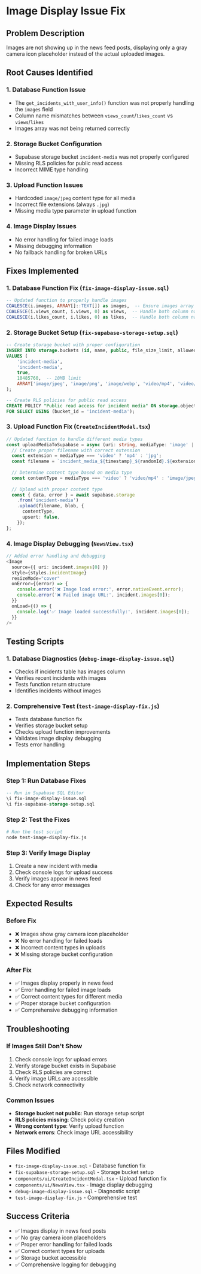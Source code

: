 # Image Display Issue Fix

## Problem Description
Images are not showing up in the news feed posts, displaying only a gray camera icon placeholder instead of the actual uploaded images.

## Root Causes Identified

### 1. Database Function Issue
- The `get_incidents_with_user_info()` function was not properly handling the `images` field
- Column name mismatches between `views_count`/`likes_count` vs `views`/`likes`
- Images array was not being returned correctly

### 2. Storage Bucket Configuration
- Supabase storage bucket `incident-media` was not properly configured
- Missing RLS policies for public read access
- Incorrect MIME type handling

### 3. Upload Function Issues
- Hardcoded `image/jpeg` content type for all media
- Incorrect file extensions (always `.jpg`)
- Missing media type parameter in upload function

### 4. Image Display Issues
- No error handling for failed image loads
- Missing debugging information
- No fallback handling for broken URLs

## Fixes Implemented

### 1. Database Function Fix (`fix-image-display-issue.sql`)
```sql
-- Updated function to properly handle images
COALESCE(i.images, ARRAY[]::TEXT[]) as images,  -- Ensure images array is returned
COALESCE(i.views_count, i.views, 0) as views,  -- Handle both column names
COALESCE(i.likes_count, i.likes, 0) as likes,  -- Handle both column names
```

### 2. Storage Bucket Setup (`fix-supabase-storage-setup.sql`)
```sql
-- Create storage bucket with proper configuration
INSERT INTO storage.buckets (id, name, public, file_size_limit, allowed_mime_types)
VALUES (
    'incident-media',
    'incident-media', 
    true,
    10485760,  -- 10MB limit
    ARRAY['image/jpeg', 'image/png', 'image/webp', 'video/mp4', 'video/webm']
);

-- Create RLS policies for public read access
CREATE POLICY "Public read access for incident media" ON storage.objects
FOR SELECT USING (bucket_id = 'incident-media');
```

### 3. Upload Function Fix (`CreateIncidentModal.tsx`)
```typescript
// Updated function to handle different media types
const uploadMediaToSupabase = async (uri: string, mediaType: 'image' | 'video' = 'image'): Promise<string | null> => {
  // Create proper filename with correct extension
  const extension = mediaType === 'video' ? 'mp4' : 'jpg';
  const filename = `incident_media_${timestamp}_${randomId}.${extension}`;
  
  // Determine content type based on media type
  const contentType = mediaType === 'video' ? 'video/mp4' : 'image/jpeg';
  
  // Upload with proper content type
  const { data, error } = await supabase.storage
    .from('incident-media')
    .upload(filename, blob, {
      contentType,
      upsert: false,
    });
};
```

### 4. Image Display Debugging (`NewsView.tsx`)
```typescript
// Added error handling and debugging
<Image 
  source={{ uri: incident.images[0] }} 
  style={styles.incidentImage}
  resizeMode="cover"
  onError={(error) => {
    console.error('❌ Image load error:', error.nativeEvent.error);
    console.error('❌ Failed image URL:', incident.images[0]);
  }}
  onLoad={() => {
    console.log('✅ Image loaded successfully:', incident.images[0]);
  }}
/>
```

## Testing Scripts

### 1. Database Diagnostics (`debug-image-display-issue.sql`)
- Checks if incidents table has images column
- Verifies recent incidents with images
- Tests function return structure
- Identifies incidents without images

### 2. Comprehensive Test (`test-image-display-fix.js`)
- Tests database function fix
- Verifies storage bucket setup
- Checks upload function improvements
- Validates image display debugging
- Tests error handling

## Implementation Steps

### Step 1: Run Database Fixes
```sql
-- Run in Supabase SQL Editor
\i fix-image-display-issue.sql
\i fix-supabase-storage-setup.sql
```

### Step 2: Test the Fixes
```bash
# Run the test script
node test-image-display-fix.js
```

### Step 3: Verify Image Display
1. Create a new incident with media
2. Check console logs for upload success
3. Verify images appear in news feed
4. Check for any error messages

## Expected Results

### Before Fix
- ❌ Images show gray camera icon placeholder
- ❌ No error handling for failed loads
- ❌ Incorrect content types in uploads
- ❌ Missing storage bucket configuration

### After Fix
- ✅ Images display properly in news feed
- ✅ Error handling for failed image loads
- ✅ Correct content types for different media
- ✅ Proper storage bucket configuration
- ✅ Comprehensive debugging information

## Troubleshooting

### If Images Still Don't Show
1. Check console logs for upload errors
2. Verify storage bucket exists in Supabase
3. Check RLS policies are correct
4. Verify image URLs are accessible
5. Check network connectivity

### Common Issues
- **Storage bucket not public**: Run storage setup script
- **RLS policies missing**: Check policy creation
- **Wrong content type**: Verify upload function
- **Network errors**: Check image URL accessibility

## Files Modified
- `fix-image-display-issue.sql` - Database function fix
- `fix-supabase-storage-setup.sql` - Storage bucket setup
- `components/ui/CreateIncidentModal.tsx` - Upload function fix
- `components/ui/NewsView.tsx` - Image display debugging
- `debug-image-display-issue.sql` - Diagnostic script
- `test-image-display-fix.js` - Comprehensive test

## Success Criteria
- ✅ Images display in news feed posts
- ✅ No gray camera icon placeholders
- ✅ Proper error handling for failed loads
- ✅ Correct content types for uploads
- ✅ Storage bucket accessible
- ✅ Comprehensive logging for debugging












